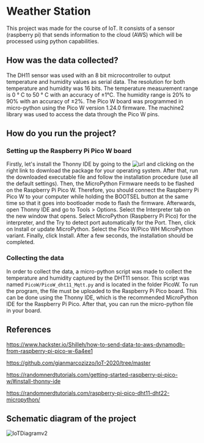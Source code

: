 # Weather Station

This project was made for the course of IoT. It consists of a sensor (raspberry pi) that sends information to the cloud (AWS) which will be processed using python capabilities.

## How was the data collected?

The DH11 sensor was used with an 8 bit microcontroller to output temperature and humidity values as serial data. The resolution for both temperature and humidity was 16 bits. The temperature measurement range is 0 ° C to 50 ° C with an accuracy of ±1°C. The humidity range is 20% to 90% with an accuracy of ±2%. The Pico W board was programmed in micro-python using the Pico W version 1.24.0 firmware. The machine2 library was used to access the data through the Pico W pins.

## How do you run the project?

### Setting up the Raspberry Pi Pico W board

Firstly, let's install the Thonny IDE by going to the ![url](https://thonny.org/) and clicking on the right link to download the package for your operating system. After that, run the downloaded executable file and follow the installation procedure (use all the default settings). Then, the MicroPython Firmware needs to be flashed on the Raspberry Pi Pico W. Therefore, you should connect the Raspberry Pi Pico W to your computer while holding the BOOTSEL button at the same time so that it goes into bootloader mode to flash the firmware. Afterwards, open Thonny IDE and go to Tools > Options. Select the Interpreter tab on the new window that opens. Select MicroPython (Raspberry Pi Pico) for the interpreter, and the Try to detect port automatically for the Port. Then, click on Install or update MicroPython. Select the Pico W/Pico WH MicroPython variant. Finally, click Install. After a few seconds, the installation should be completed.

### Collecting the data

In order to collect the data, a micro-python script was made to collect the temperature and humidity captured by the DHT11 sensor. This script was named `PicoW/PicoW_dht11_Mqtt.py` and is located in the folder PicoW. To run the program, the file must be uploaded to the Raspberry Pi Pico board. This can be done using the Thonny IDE, which is the recommended MicroPython IDE for the Raspberry Pi Pico. After that, you can run the micro-python file in your board.

## References

https://www.hackster.io/Shilleh/how-to-send-data-to-aws-dynamodb-from-raspberry-pi-pico-w-6a4ee1

https://github.com/gianmarcozizzo/IoT-2020/tree/master

https://randomnerdtutorials.com/getting-started-raspberry-pi-pico-w/#install-thonny-ide

https://randomnerdtutorials.com/raspberry-pi-pico-dht11-dht22-micropython/

## Schematic diagram of the project

![IoTDiagramv2](https://github.com/user-attachments/assets/025b2f39-fa44-4a02-b56c-3c6fb8fd936e)
